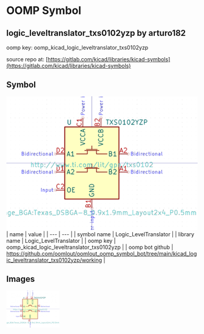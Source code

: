 # OOMP Symbol  
## logic_leveltranslator_txs0102yzp  by arturo182  
  
oomp key: oomp_kicad_logic_leveltranslator_txs0102yzp  
  
source repo at: [https://gitlab.com/kicad/libraries/kicad-symbols](https://gitlab.com/kicad/libraries/kicad-symbols)  
## Symbol  
  
[![working.png](working_600.png)](working.png)  
| name | value | 
| --- | --- | 
| symbol name | Logic_LevelTranslator | 
| library name | Logic_LevelTranslator | 
| oomp key | oomp_kicad_logic_leveltranslator_txs0102yzp | 
| oomp bot github | https://github.com/oomlout/oomlout_oomp_symbol_bot/tree/main/kicad_logic_leveltranslator_txs0102yzp/working | 
## Images  
  
[![working.png](working_140.png)](working.png)  
